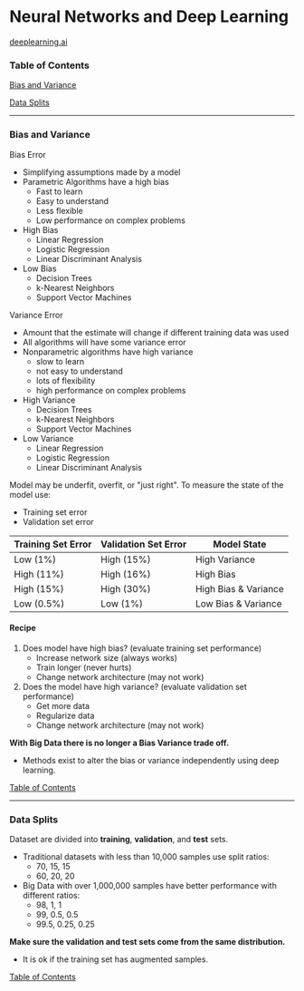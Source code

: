 # Neural Networks and Deep Learning
[deeplearning.ai](https://www.coursera.org/learn/neural-networks-deep-learning/home/welcome)

### <a name="toc"></a>Table of Contents


[Bias and Variance](#bias_variance)

[Data Splits](#data_splits)


---
### <a name="bias_variance"></a> Bias and Variance
Bias Error
- Simplifying assumptions made by a model
- Parametric Algorithms have a high bias
    - Fast to learn
    - Easy to understand
    - Less flexible
    - Low performance on complex problems
- High Bias
    - Linear Regression
    - Logistic Regression
    - Linear Discriminant Analysis
- Low Bias
    - Decision Trees
    - k-Nearest Neighbors
    - Support Vector Machines

Variance Error
- Amount that the estimate will change if different training data was used
- All algorithms will have some variance error
- Nonparametric algorithms have high variance
    - slow to learn
    - not easy to understand
    - lots of flexibility
    - high performance on complex problems
- High Variance
    - Decision Trees
    - k-Nearest Neighbors
    - Support Vector Machines
- Low Variance
    - Linear Regression
    - Logistic Regression
    - Linear Discriminant Analysis

Model may be underfit, overfit, or "just right".
To measure the state of the model use:
- Training set error
- Validation set error

| Training Set Error | Validation Set Error | Model State          |
|--------------------|----------------------|----------------------|
| Low (1%)           | High (15%)           | High Variance        |
| High (11%)         | High (16%)           | High Bias            |
| High (15%)         | High (30%)           | High Bias & Variance |
| Low (0.5%)         | Low (1%)             | Low Bias & Variance  |

#### Recipe
1. Does model have high bias? (evaluate training set performance)
    - Increase network size (always works)
    - Train longer (never hurts)
    - Change network architecture (may not work)
1. Does the model have high variance? (evaluate validation set performance)
    - Get more data
    - Regularize data
    - Change network architecture (may not work)

**With Big Data there is no longer a Bias Variance trade off.**
- Methods exist to alter the bias or variance independently using deep
learning.

[Table of Contents](#toc)


---
### <a name="data_splits"></a> Data Splits
Dataset are divided into **training**, **validation**, and **test** sets.
- Traditional datasets with less than 10,000 samples use split ratios:
    - 70, 15, 15
    - 60, 20, 20
- Big Data with over 1,000,000 samples have better performance with different
ratios:
    - 98, 1, 1
    - 99, 0.5, 0.5
    - 99.5, 0.25, 0.25

**Make sure the validation and test sets come from the same distribution.**
- It is ok if the training set has augmented samples.

[Table of Contents](#toc)

